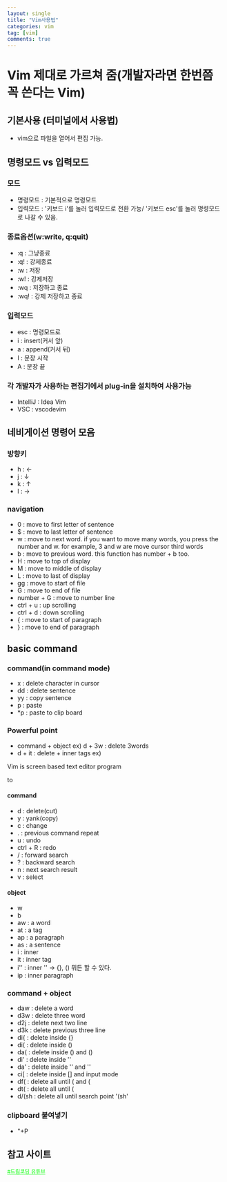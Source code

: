 ```yaml
---
layout: single
title: "Vim사용법"
categories: vim
tag: [vim]
comments: true
---
```


# Vim 제대로 가르쳐 줌(개발자라면 한번쯤 꼭 쓴다는 Vim)

## 기본사용 (터미널에서 사용법)
- vim으로 파일을 열어서 편집 가능.

## 명령모드 vs 입력모드

### 모드
- 명령모드 : 기본적으로 명령모드
- 입력모드 : '키보드 i'를 눌러 입력모드로 전환 가능/ '키보드 esc'를 눌러 명령모드로 나갈 수 있음. 

### 종료옵션(w:write, q:quit)
- :q : 그냥종료
- :q! : 강제종료
- :w : 저장
- :w! : 강제저장
- :wq : 저장하고 종료
- :wq! : 강제 저장하고 종료

### 입력모드
- esc : 명령모드로
- i : insert(커서 앞)
- a : append(커서 뒤)
- I : 문장 시작
- A : 문장 끝

### 각 개발자가 사용하는 편집기에서 plug-in을 설치하여 사용가능
- IntelliJ : Idea Vim
- VSC : vscodevim

## 네비게이션 명령어 모음

### 방향키
- h : ←
- j : ↓
- k : ↑
- l : →

### navigation
- 0 : move to first letter of sentence
- $ : move to last letter of sentence
- w : move to next word. if you want to move many words, you press the number and w. for example, 3 and w are move cursor third words
- b : move to previous word. this function has number + b too.
- H : move to top of display
- M : move to middle of display
- L : move to last of display
- gg : move to start of file
- G : move to end of file
- number + G : move to number line 
- ctrl + u : up scrolling
- ctrl + d : down scrolling
- { : move to start of paragraph
- } : move to end of paragraph

## basic command

### command(in command mode)
- x : delete character in cursor
- dd : delete sentence
- yy : copy sentence
- p : paste
- *p : paste to clip board

### Powerful point
- command + object
ex) d + 3w : delete 3words
- d + it : delete + inner tags
ex)
<p>Vim is screen based text editor program</p>
to
<p></p>


#### command 
- d : delete(cut)
- y : yank(copy)
- c : change
- . : previous command repeat
- u : undo 
- ctrl + R : redo 
- / : forward search
- ? : backward search
- n : next search result
- v : select

#### object 
- w
- b
- aw : a word
- at : a tag
- ap : a paragraph
- as : a sentence
- i : inner
- it : inner tag
- i'' : inner '' → {}, () 뭐든 할 수 있다.
- ip : inner paragraph

### command + object 
- daw : delete a word
- d3w : delete three word
- d2j : delete next two line
- d3k : delete previous three line
- di{ : delete inside {}
- di( : delete inside ()
- da( : delete inside () and ()
- di' : delete inside ''
- da' : delete inside '' and ''
- ci[ : delete inside [] and input mode
- df( : delete all until ( and (
- dt( : delete all until (
- d/(sh : delete all until search point '(sh'

### clipboard 붙여넣기
- "+P


## 참고 사이트
<a href='https://www.youtube.com/watch?v=cY0JxzENBJg' target='_blank' style="color:lime; font-size:12px;">#드림코딩 유튜브</a>